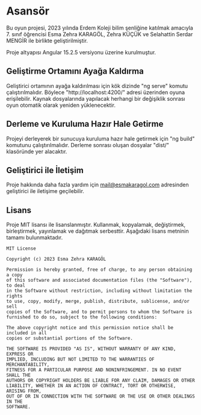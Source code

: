 # Asansör

Bu oyun projesi, 2023 yılında Erdem Koleji bilim şenliğine katılmak amacıyla 7. sınıf öğrencisi Esma Zehra KARAGÖL, Zehra KÜÇÜK ve Selahattin Serdar MENGİR ile birlikte geliştirilmiştir. 

Proje altyapısı Angular 15.2.5 versiyonu üzerine kurulmuştur.


## Geliştirme Ortamını Ayağa Kaldırma

Geliştirici ortamının ayağa kaldırılması için kök dizinde "ng serve" komutu çalıştırılmalıdır. Böylece "http://localhost:4200/" adresi üzerinden oyuna erişilebilir. Kaynak dosyalarında yapılacak herhangi bir değişiklik sonrası oyun otomatik olarak yeniden yüklenecektir.


## Derleme ve Kuruluma Hazır Hale Getirme

Projeyi derleyerek bir sunucuya kuruluma hazır hale getirmek için "ng build" komutunu çalıştırılmalıdır. Derleme sonrası oluşan dosyalar "dist/" klasöründe yer alacaktır.


## Geliştirici ile İletişim

Proje hakkında daha fazla yardım için [mail@esmakaragol.com](mailto:mail@esmakaragol.com) adresinden geliştirici ile iletişime geçilebilir. 


## Lisans

Proje MIT lisansı ile lisanslanmıştır. Kullanmak, kopyalamak, değiştirmek, birleştirmek, yayınlamak ve dağıtmak serbesttir. Aşağıdaki lisans metninin tamamı bulunmaktadır.

```
MIT License

Copyright (c) 2023 Esma Zehra KARAGÖL

Permission is hereby granted, free of charge, to any person obtaining a copy
of this software and associated documentation files (the "Software"), to deal
in the Software without restriction, including without limitation the rights
to use, copy, modify, merge, publish, distribute, sublicense, and/or sell
copies of the Software, and to permit persons to whom the Software is
furnished to do so, subject to the following conditions:

The above copyright notice and this permission notice shall be included in all
copies or substantial portions of the Software.

THE SOFTWARE IS PROVIDED "AS IS", WITHOUT WARRANTY OF ANY KIND, EXPRESS OR
IMPLIED, INCLUDING BUT NOT LIMITED TO THE WARRANTIES OF MERCHANTABILITY,
FITNESS FOR A PARTICULAR PURPOSE AND NONINFRINGEMENT. IN NO EVENT SHALL THE
AUTHORS OR COPYRIGHT HOLDERS BE LIABLE FOR ANY CLAIM, DAMAGES OR OTHER
LIABILITY, WHETHER IN AN ACTION OF CONTRACT, TORT OR OTHERWISE, ARISING FROM,
OUT OF OR IN CONNECTION WITH THE SOFTWARE OR THE USE OR OTHER DEALINGS IN THE
SOFTWARE.
```
